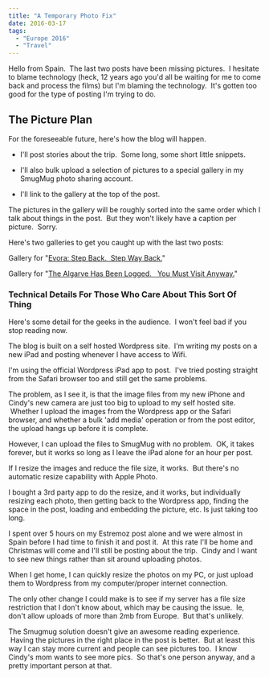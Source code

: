 ```yaml
---
title: "A Temporary Photo Fix"
date: 2016-03-17
tags: 
  - "Europe 2016"
  - "Travel"
---
```


Hello from Spain.  The last two posts have been missing pictures.  I hesitate to blame technology (heck, 12 years ago you'd all be waiting for me to come back and process the films) but I'm blaming the technology.  It's gotten too good for the type of posting I'm trying to do.

## The Picture Plan

For the foreseeable future, here's how the blog will happen.

- I'll post stories about the trip.  Some long, some short little snippets.

- I'll also bulk upload a selection of pictures to a special gallery in my SmugMug photo sharing account.

- I'll link to the gallery at the top of the post.

The pictures in the gallery will be roughly sorted into the same order which I talk about things in the post.  But they won't likely have a caption per picture.  Sorry.

Here's two galleries to get you caught up with the last two posts:

Gallery for "[Evora: Step Back.  Step Way Back.](https://madbaker.smugmug.com/Travel/Europe-2016/Evora-Post/)"

Gallery for "[The Algarve Has Been Logged.   You Must Visit Anyway.](http://madbaker.smugmug.com/Travel/Europe-2016/Algarve-post-1)"

### Technical Details For Those Who Care About This Sort Of Thing

Here's some detail for the geeks in the audience.  I won't feel bad if you stop reading now.

The blog is built on a self hosted Wordpress site.  I'm writing my posts on a new iPad and posting whenever I have access to Wifi.

I'm using the official Wordpress iPad app to post.  I've tried posting straight from the Safari browser too and still get the same problems.

The problem, as I see it, is that the image files from my new iPhone and Cindy's new camera are just too big to upload to my self hosted site.  Whether I upload the images from the Wordpress app or the Safari browser, and whether a bulk 'add media' operation or from the post editor, the upload hangs up before it is complete.

However, I can upload the files to SmugMug with no problem.  OK, it takes forever, but it works so long as I leave the iPad alone for an hour per post.

If I resize the images and reduce the file size, it works.  But there's no automatic resize capability with Apple Photo.

I bought a 3rd party app to do the resize, and it works, but individually resizing each photo, then getting back to the Wordpress app, finding the space in the post, loading and embedding the picture, etc. Is just taking too long.

I spent over 5 hours on my Estremoz post alone and we were almost in Spain before I had time to finish it and post it.  At this rate I'll be home and Christmas will come and I'll still be posting about the trip.  Cindy and I want to see new things rather than sit around uploading photos.

When I get home, I can quickly resize the photos on my PC, or just upload them to Wordpress from my computer/proper internet connection.

The only other change I could make is to see if my server has a file size restriction that I don't know about, which may be causing the issue.  Ie, don't allow uploads of more than 2mb from Europe.  But that's unlikely.

The Smugmug solution doesn't give an awesome reading experience.  Having the pictures in the right place in the post is better.  But at least this way I can stay more current and people can see pictures too.  I know Cindy's mom wants to see more pics.  So that's one person anyway, and a pretty important person at that.
